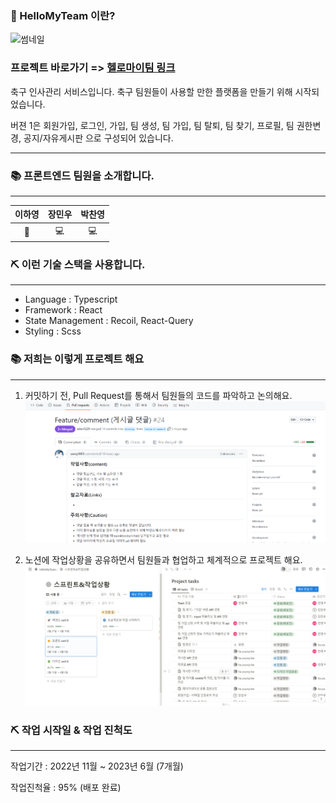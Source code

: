 ### 🥅 HelloMyTeam 이란?

<div>
<img src="https://postfiles.pstatic.net/MjAyMzA2MTJfMTA3/MDAxNjg2NTQ3ODkyOTMy.SqasjL-feznrH4xz2Zpen6wwW0j-GdOijiXHqE3AQxwg.kZNRO6gVexiq_MuAF8LfVkry9HLjsLBAFKD2chnbVdAg.GIF.home124/hellomyteam.gif?type=w773" alt="썸네일"/>
</div>

<h3>프로젝트 바로가기 => <a href="https://hellomyteam.com" target="_blank">헬로마이팀 링크</a></h3>

<p>축구 인사관리 서비스입니다. 축구 팀원들이 사용할 만한 플랫폼을 만들기 위해 시작되었습니다. </p>
<p>버젼 1은 회원가입, 로그인, 가입, 팀 생성, 팀 가입, 팀 탈퇴, 팀 찾기, 프로필, 팀 권한변경, 공지/자유게시판 으로 구성되어 있습니다.</p>
<hr/>

### 📚 프론트엔드 팀원을 소개합니다.

<hr/>

| 이하영 | 장민우 | 박찬영 |
| :----: | :----: | :----: |
|   🦄   |   💻   |   💻   |

### ⛏ 이런 기술 스택을 사용합니다.

<hr/>

<ul>
<li>Language : Typescript</li>
<li>Framework : React</li>
<li>State Management : Recoil, React-Query</li>
<li>Styling : Scss</li>
</ul>

### 📚 저희는 이렇게 프로젝트 해요

<hr/>

1. 커밋하기 전, Pull Request를 통해서 팀원들의 코드를 파악하고 논의해요. <br>
   <img src="https://github.com/iafan1229/threejs/blob/master/pr.png?raw=true" width="800"/>

2. 노션에 작업상황을 공유하면서 팀원들과 협업하고 체계적으로 프로젝트 해요. <br>
   <img src="https://github.com/iafan1229/threejs/blob/master/sprint.png?raw=true" width="800"/>

### ⛏ 작업 시작일 & 작업 진척도

<hr/>

<p>작업기간 : 2022년 11월 ~ 2023년 6월 (7개월)</p>
<p>작업진척율 : 95% (배포 완료)</p>
